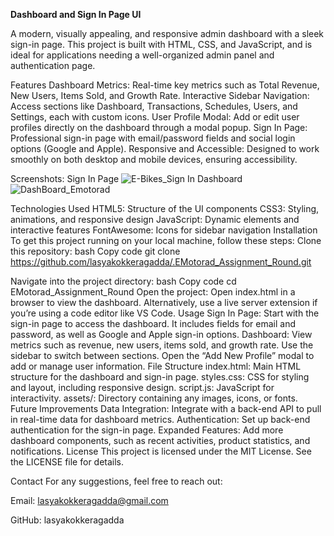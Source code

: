 **Dashboard and Sign In Page UI**


A modern, visually appealing, and responsive admin dashboard with a sleek sign-in page. This project is built with HTML, CSS, and JavaScript, and is ideal for applications needing a well-organized admin panel and authentication page.

Features
Dashboard Metrics: Real-time key metrics such as Total Revenue, New Users, Items Sold, and Growth Rate.
Interactive Sidebar Navigation: Access sections like Dashboard, Transactions, Schedules, Users, and Settings, each with custom icons.
User Profile Modal: Add or edit user profiles directly on the dashboard through a modal popup.
Sign In Page: Professional sign-in page with email/password fields and social login options (Google and Apple).
Responsive and Accessible: Designed to work smoothly on both desktop and mobile devices, ensuring accessibility.

Screenshots:
Sign In Page
![E-Bikes_Sign In](https://github.com/user-attachments/assets/499a3ecd-40f3-4cac-9c47-7389504872d3)
Dashboard
![DashBoard_Emotorad](https://github.com/user-attachments/assets/0e22d021-678e-48d3-bf6f-279db366983e)

Technologies Used
HTML5: Structure of the UI components
CSS3: Styling, animations, and responsive design
JavaScript: Dynamic elements and interactive features
FontAwesome: Icons for sidebar navigation
Installation
To get this project running on your local machine, follow these steps:
Clone this repository:
bash
Copy code
git clone https://github.com/lasyakokkeragadda/.EMotorad_Assignment_Round.git




Navigate into the project directory:
bash
Copy code
cd EMotorad_Assignment_Round
Open the project:
Open index.html in a browser to view the dashboard.
Alternatively, use a live server extension if you’re using a code editor like VS Code.
Usage
Sign In Page: Start with the sign-in page to access the dashboard. It includes fields for email and password, as well as Google and Apple sign-in options.
Dashboard:
View metrics such as revenue, new users, items sold, and growth rate.
Use the sidebar to switch between sections.
Open the “Add New Profile” modal to add or manage user information.
File Structure
index.html: Main HTML structure for the dashboard and sign-in page.
styles.css: CSS for styling and layout, including responsive design.
script.js: JavaScript for interactivity.
assets/: Directory containing any images, icons, or fonts.
Future Improvements
Data Integration: Integrate with a back-end API to pull in real-time data for dashboard metrics.
Authentication: Set up back-end authentication for the sign-in page.
Expanded Features: Add more dashboard components, such as recent activities, product statistics, and notifications.
License
This project is licensed under the MIT License. See the LICENSE file for details.

Contact
For any suggestions, feel free to reach out:

Email: lasyakokkeragadda@gmail.com




GitHub: lasyakokkeragadda

